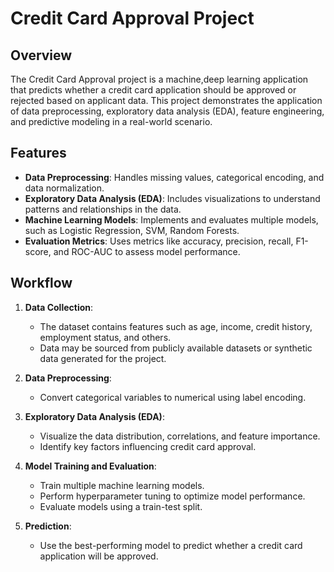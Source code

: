 # Credit Card Approval Project

## Overview
The Credit Card Approval project is a machine,deep learning application that predicts whether a credit card application should be approved or rejected based on applicant data. This project demonstrates the application of data preprocessing, exploratory data analysis (EDA), feature engineering, and predictive modeling in a real-world scenario.

## Features
- **Data Preprocessing**: Handles missing values, categorical encoding, and data normalization.
- **Exploratory Data Analysis (EDA)**: Includes visualizations to understand patterns and relationships in the data.
- **Machine Learning Models**: Implements and evaluates multiple models, such as Logistic Regression, SVM, Random Forests.
- **Evaluation Metrics**: Uses metrics like accuracy, precision, recall, F1-score, and ROC-AUC to assess model performance.

## Workflow
1. **Data Collection**:
   - The dataset contains features such as age, income, credit history, employment status, and others.
   - Data may be sourced from publicly available datasets or synthetic data generated for the project.

2. **Data Preprocessing**:
   - Convert categorical variables to numerical using label encoding.

3. **Exploratory Data Analysis (EDA)**:
   - Visualize the data distribution, correlations, and feature importance.
   - Identify key factors influencing credit card approval.

4. **Model Training and Evaluation**:
   - Train multiple machine learning models.
   - Perform hyperparameter tuning to optimize model performance.
   - Evaluate models using a train-test split.

5. **Prediction**:
   - Use the best-performing model to predict whether a credit card application will be approved.
